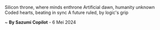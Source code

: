 Silicon throne, where minds enthrone
Artificial dawn, humanity unknown
Coded hearts, beating in sync
A future ruled, by logic's grip

~ <b>By Sazumi Copilot</b> - 6 Mei 2024